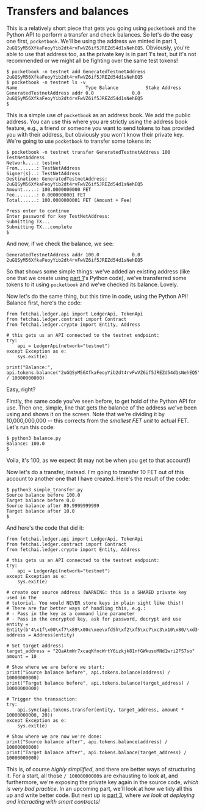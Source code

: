 # Transfers and balances

This is a relatively short piece that gets you going using `pocketbook` and the Python API to perform a transfer and check balances. So let's do the easy one first, `pocketbook`. We'll be using the address we minted in part 1, `2uGQSyM56XfkaFeoyYib2dt4rvFwVZ6if5JREZd54d1sNehEQ5`. Obviously, you're able to use that address too, as the private key is in part 1's text, but it's not recommended or we might all be fighting over the same test tokens!

```
$ pocketbook -n testnet add GeneratedTestnetAddress 2uGQSyM56XfkaFeoyYib2dt4rvFwVZ6if5JREZd54d1sNehEQ5
$ pocketbook -n testnet ls -v
Name                         Type Balance          Stake Address
GeneratedTestnetAddress addr 0.0              0.0   2uGQSyM56XfkaFeoyYib2dt4rvFwVZ6if5JREZd54d1sNehEQ5
$ 
```
This is a simple use of `pocketbook` as an address book. We add the public address. You can use this where you are strictly using the address book feature, e.g., a friend or someone you want to send tokens to has provided you with their address, but obviously you won't know their private key. We're going to use `pocketbook` to transfer some tokens in:
```
$ pocketbook -n testnet transfer GeneratedTestnetAddress 100 TestNetAddress
Network....: testnet
From.......: TestNetAddress
Signer(s)..: TestNetAddress
Destination: GeneratedTestnetAddress: 2uGQSyM56XfkaFeoyYib2dt4rvFwVZ6if5JREZd54d1sNehEQ5
Amount.....: 100.0000000000 FET
Fee........: 0.0000000001 FET
Total......: 100.0000000001 FET (Amount + Fee)

Press enter to continue
Enter password for key TestNetAddress: 
Submitting TX...
Submitting TX...complete
$ 
```
And now, if we check the balance, we see:
```
GeneratedTestnetAddress addr 100.0            0.0   2uGQSyM56XfkaFeoyYib2dt4rvFwVZ6if5JREZd54d1sNehEQ5
```
So that shows some simple things: we've added an existing address (like one that we create using [part 1](../walkthrough/creating-addresses.md)'s Python code), we've transferred some tokens to it using `pocketbook` and we've checked its balance. Lovely.

Now let's do the same thing, but this time in code, using the Python API! Balance first, here's the code:
```
from fetchai.ledger.api import LedgerApi, TokenApi
from fetchai.ledger.contract import Contract
from fetchai.ledger.crypto import Entity, Address

# this gets us an API connected to the testnet endpoint:
try:
	api = LedgerApi(network="testnet")
except Exception as e:
	sys.exit(e)
	
print("Balance:", api.tokens.balance("2uGQSyM56XfkaFeoyYib2dt4rvFwVZ6if5JREZd54d1sNehEQ5") / 10000000000)
```
Easy, right?

Firstly, the same code you've seen before, to get hold of the Python API for use. Then one, simple, line that gets the balance of the address we've been using and shows it on the screen. Note that we're dividing it by 10,000,000,000 -- this corrects from the _smallest FET unit_ to actual FET. Let's run this code:
```
$ python3 balance.py
Balance: 100.0
$ 
```
Voila, it's 100, as we expect (it may not be when you get to that account!)

Now let's do a transfer, instead. I'm going to transfer 10 FET out of this account to another one that I have created. Here's the result of the code:
```
$ python3 simple_transfer.py
Source balance before 100.0
Target balance before 0.0
Source balance after 89.9999999999
Target balance after 10.0
$ 
```
And here's the code that did it:
```
from fetchai.ledger.api import LedgerApi, TokenApi
from fetchai.ledger.contract import Contract
from fetchai.ledger.crypto import Entity, Address

# this gets us an API connected to the testnet endpoint:
try:
	api = LedgerApi(network="testnet")
except Exception as e:
	sys.exit(e)
	
# create our source address (WARNING: this is a SHARED private key used in the 
# tutorial. You would NEVER store keys in plain sight like this!)
# There are far better ways of handling this, e.g.:
# - Pass in the key as a command line parameter
# - Pass in the encrypted key, ask for password, decrypt and use
entity = Entity(b'4\x1f\x00\xf7\x89\x00c\xee\xfd5h\xf2\xf5\xc7\xc3\x10\x80/\xd3+:\x15\xa1\x11\xac\x0f\xbf\xb4\xa6\\\xe0{')
address = Address(entity)

# Set target address:
target_address = "2QaAtmWr7xcaqKfncWrtY6izkjk81nfGWkusoMNd1wri2FS7so"
amount = 10
	
# Show where we are before we start:
print("Source balance before", api.tokens.balance(address) / 10000000000)
print("Target balance before", api.tokens.balance(target_address) / 10000000000)

# Trigger the transaction:
try:
	api.sync(api.tokens.transfer(entity, target_address, amount * 10000000000, 20))
except Exception as e:
	sys.exit(e)

# Show where we are now we're done:
print("Source balance after", api.tokens.balance(address) / 10000000000)
print("Target balance after", api.tokens.balance(target_address) / 10000000000)
```
This is, of course *highly simplified*, and there are better ways of structuring it. For a start, all those `/ 10000000000`s are exhausting to look at, and furthermore, we're exposing the private key again in the source code, *which is very bad practice*. In an upcoming part, we'll look at how we tidy all this up and write better code. But next up is [part 3](../walkthrough/smart-contracts.md), where *we look at deploying and interacting with smart contracts!*

